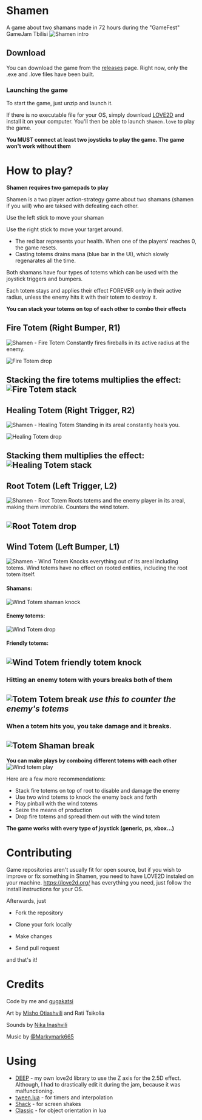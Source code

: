 # Shamen
A game about two shamans made in 72 hours during the "GameFest" GameJam Tbilisi
![Shamen intro](https://i.imgur.com/B4gSo4M.gif)

## Download
You can download the game from the [releases](https://github.com/Nikaoto/Shamen/releases) page. 
Right now, only the .exe and .love files have been built.

### Launching the game
To start the game, just unzip and launch it.

If there is no executable file for your OS, simply download [LOVE2D](https://love2d.org/) and 
install it on your computer. You'll then be able to launch `Shamen.love` to play the game.

**You MUST connect at least two joysticks to play the game. The game won't work without them**

# How to play?
**Shamen requires two gamepads to play**

Shamen is a two player action-strategy game about two shamans (shamen if you will) who are taksed
with defeating each other. 

Use the left stick to move your shaman

Use the right stick to move your target around.

* The red bar represents your health. When one of the players' reaches 0, the game resets.
* Casting totems drains mana (blue bar in the UI), which slowly regenarates all the time.

Both shamans have four types of totems which can be used with the joystick triggers and bumpers.

Each totem stays and applies their effect FOREVER only in their active radius, unless the enemy hits 
it with their totem to destroy it.

**You can stack your totems on top of each other to combo their effects**


## Fire Totem (Right Bumper, R1)
![Shamen - Fire Totem](https://i.imgur.com/eOYhdYH.png)
Constantly fires fireballs in its active radius at the enemy.

![Fire Totem drop](https://i.imgur.com/50P3CNg.gif)

Stacking the fire totems multiplies the effect:
![Fire Totem stack](https://i.imgur.com/UI3BzQf.gif)
--

## Healing Totem (Right Trigger, R2)
![Shamen - Healing Totem](https://i.imgur.com/Qb2Q702.png)
Standing in its areal constantly heals you.

![Healing Totem drop](https://i.imgur.com/OUcduu6.gif)

Stacking them multiplies the effect:
![Healing Totem stack](https://i.imgur.com/CirbNCK.gif)
--


## Root Totem (Left Trigger, L2)
![Shamen - Root Totem](https://i.imgur.com/uyZZwuE.png)
Roots totems and the enemy player in its areal, making them immobile. Counters the wind totem.

![Root Totem drop](https://i.imgur.com/snSJptF.gif)
--


## Wind Totem (Left Bumper, L1)
![Shamen - Wind Totem](https://i.imgur.com/s0oMEti.png)
Knocks everything out of its areal including totems. Wind totems have no effect on rooted entities,
 including the root totem itself.

#### Shamans:
![Wind Totem shaman knock](https://i.imgur.com/np5UcEJ.gif)

#### Enemy totems:
![Wind Totem drop](https://i.imgur.com/RBoBF7j.gif)

#### Friendly totems:
![Wind Totem friendly totem knock](https://i.imgur.com/YOdBqGR.gif)
--


### Hitting an enemy totem with yours breaks both of them
![Totem Totem break](https://i.imgur.com/MU6OfL9.gif)
*use this to counter the enemy's totems*
--


### When a totem hits you, you take damage and it breaks. 
![Totem Shaman break](https://i.imgur.com/C3LkGdd.gif)
--


**You can make plays by comboing different totems with each other**
![Wind totem play](https://i.imgur.com/uR3aguW.gif)

Here are a few more recommendations:
* Stack fire totems on top of root to disable and damage the enemy
* Use two wind totems to knock the enemy back and forth
* Play pinball with the wind totems
* Seize the means of production
* Drop fire totems and spread them out with the wind totem


**The game works with every type of joystick (generic, ps, xbox...)**

# Contributing
Game repositories aren't usually fit for open source, but if you wish to improve or fix something
in Shamen, you need to have LOVE2D instaled on your machine. https://love2d.org/ has everything you 
need, just follow the install instructions for your OS.

Afterwards, just

* Fork the repository

* Clone your fork locally

* Make changes

* Send pull request

and that's it!


# Credits
Code by me and [gugakatsi](https://github.com/gugakatsi)

Art by [Misho Otiashvili](https://twitter.com/corbyere) and Rati Tsikolia

Sounds by [Nika Inashvili](https://soundcloud.com/sehnmusic)

Music by [@Markymark665](https://twitter.com/Markymark665)


# Using
* [DEEP](https://github.com/Nikaoto/DEEP) - my own love2d library to use the Z axis for the 2.5D 
effect. Although, I had to drastically edit it during the jam, because it was malfunctioning.
* [tween.lua](https://github.com/kikito/tween.lua) - for timers and interpolation
* [Shack](https://github.com/Ulydev/shack) - for screen shakes
* [Classic](https://github.com/rxi/classic/) - for object orientation in lua
